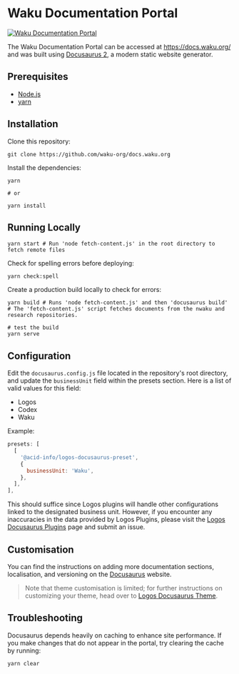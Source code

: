 # Waku Documentation Portal

[![Waku Documentation Portal](https://img.shields.io/badge/docs.waku.org-black)](https://docs.waku.org/)

The Waku Documentation Portal can be accessed at <https://docs.waku.org/> and was built using [Docusaurus 2](https://docusaurus.io/), a modern static website generator.

## Prerequisites

- [Node.js](https://nodejs.org/en/)
- [yarn](https://yarnpkg.com/en/)

## Installation

Clone this repository:

```shell
git clone https://github.com/waku-org/docs.waku.org
```

Install the dependencies:

```shell
yarn

# or

yarn install
```

## Running Locally

```shell
yarn start # Run 'node fetch-content.js' in the root directory to fetch remote files
```

Check for spelling errors before deploying:

```shell
yarn check:spell
```

Create a production build locally to check for errors:

```shell
yarn build # Runs 'node fetch-content.js' and then 'docusaurus build'
# The 'fetch-content.js' script fetches documents from the nwaku and research repositories.

# test the build
yarn serve
```

## Configuration

Edit the `docusaurus.config.js` file located in the repository's root directory, and update the `businessUnit` field within the presets section. Here is a list of valid values for this field:

- Logos
- Codex
- Waku

Example:

```js
presets: [
  [
    '@acid-info/logos-docusaurus-preset',
    {
      businessUnit: 'Waku',
    },
  ],
],
```

This should suffice since Logos plugins will handle other configurations linked to the designated business unit. However, if you encounter any inaccuracies in the data provided by Logos Plugins, please visit the [Logos Docusaurus Plugins](https://github.com/acid-info/logos-docusaurus-plugins) page and submit an issue.

## Customisation

You can find the instructions on adding more documentation sections, localisation, and versioning on the [Docusaurus](https://docusaurus.io/docs) website.

> Note that theme customisation is limited; for further instructions on customizing your theme, head over to [Logos Docusaurus Theme](https://github.com/acid-info/logos-docusaurus-plugins/tree/main/packages/logos-docusaurus-theme/).

## Troubleshooting

Docusaurus depends heavily on caching to enhance site performance. If you make changes that do not appear in the portal, try clearing the cache by running:

```shell
yarn clear
```
